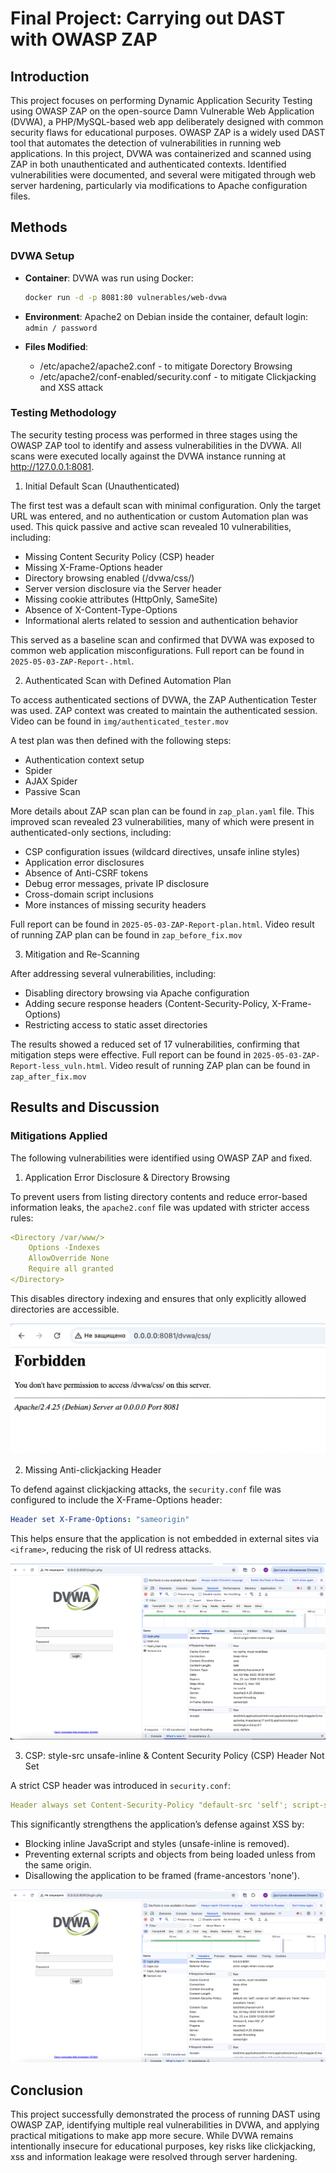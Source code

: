 # Final Project: Carrying out DAST with OWASP ZAP

## Introduction

This project focuses on performing Dynamic Application Security Testing using OWASP ZAP on the open-source Damn Vulnerable Web Application (DVWA), a PHP/MySQL-based web app deliberately designed with common security flaws for educational purposes. OWASP ZAP is a widely used DAST tool that automates the detection of vulnerabilities in running web applications. In this project, DVWA was containerized and scanned using ZAP in both unauthenticated and authenticated contexts. Identified vulnerabilities were documented, and several were mitigated through web server hardening, particularly via modifications to Apache configuration files.

## Methods

### DVWA Setup

- **Container**: DVWA was run using Docker:
  ```bash
  docker run -d -p 8081:80 vulnerables/web-dvwa
  ```
- **Environment**: Apache2 on Debian inside the container, default login: `admin / password`

- **Files Modified**:
    - /etc/apache2/apache2.conf - to mitigate Dorectory Browsing
    - /etc/apache2/conf-enabled/security.conf - to mitigate Clickjacking and XSS attack
 
### Testing Methodology

The security testing process was performed in three stages using the OWASP ZAP tool to identify and assess vulnerabilities in the DVWA. All scans were executed locally against the DVWA instance running at http://127.0.0.1:8081.

1. Initial Default Scan (Unauthenticated)

The first test was a default scan with minimal configuration. Only the target URL was entered, and no authentication or custom Automation plan was used. This quick passive and active scan revealed 10 vulnerabilities, including:

- Missing Content Security Policy (CSP) header
- Missing X-Frame-Options header
- Directory browsing enabled (/dvwa/css/)
- Server version disclosure via the Server header
- Missing cookie attributes (HttpOnly, SameSite)
- Absence of X-Content-Type-Options
- Informational alerts related to session and authentication behavior

This served as a baseline scan and confirmed that DVWA was exposed to common web application misconfigurations. Full report can be found in `2025-05-03-ZAP-Report-.html`.

2. Authenticated Scan with Defined Automation Plan

To access authenticated sections of DVWA, the ZAP Authentication Tester was used. ZAP context was created to maintain the authenticated session. Video can be found in `img/authenticated_tester.mov`

A test plan was then defined with the following steps:

- Authentication context setup
- Spider
- AJAX Spider
- Passive Scan

More details about ZAP scan plan can be found in `zap_plan.yaml` file. This improved scan revealed 23 vulnerabilities, many of which were present in authenticated-only sections, including:

- CSP configuration issues (wildcard directives, unsafe inline styles)
- Application error disclosures
- Absence of Anti-CSRF tokens
- Debug error messages, private IP disclosure
- Cross-domain script inclusions
- More instances of missing security headers

Full report can be found in `2025-05-03-ZAP-Report-plan.html`. Video result of running ZAP plan can be found in `zap_before_fix.mov`

3. Mitigation and Re-Scanning

After addressing several vulnerabilities, including:
- Disabling directory browsing via Apache configuration
- Adding secure response headers (Content-Security-Policy, X-Frame-Options)
- Restricting access to static asset directories

The results showed a reduced set of 17 vulnerabilities, confirming that mitigation steps were effective. Full report can be found in `2025-05-03-ZAP-Report-less_vuln.html`. Video result of running ZAP plan can be found in `zap_after_fix.mov`

## Results and Discussion

### Mitigations Applied

The following vulnerabilities were identified using OWASP ZAP and fixed.

1. Application Error Disclosure & Directory Browsing 

To prevent users from listing directory contents and reduce error-based information leaks, the `apache2.conf` file was updated with stricter access rules:

```yaml
<Directory /var/www/>
	Options -Indexes 
	AllowOverride None
	Require all granted
</Directory>
```
This disables directory indexing and ensures that only explicitly allowed directories are accessible.

![](./img/Снимок%20экрана%202025-05-04%20в%2012.30.30.png)

2. Missing Anti-clickjacking Header

To defend against clickjacking attacks, the `security.conf` file was configured to include the X-Frame-Options header:

```yaml
Header set X-Frame-Options: "sameorigin"
```
This helps ensure that the application is not embedded in external sites via `<iframe>`, reducing the risk of UI redress attacks.

![](./img/Снимок%20экрана%202025-05-03%20в%2022.20.53.png)

3. CSP: style-src unsafe-inline & Content Security Policy (CSP) Header Not Set

A strict CSP header was introduced in `security.conf`:

```yaml
Header always set Content-Security-Policy "default-src 'self'; script-src 'self'; style-src 'self'; object-src 'none'; frame-ancestors 'none';"
```

This significantly strengthens the application’s defense against XSS by:
- Blocking inline JavaScript and styles (unsafe-inline is removed).
- Preventing external scripts and objects from being loaded unless from the same origin.
- Disallowing the application to be framed (frame-ancestors 'none').

![](./img/Снимок%20экрана%202025-05-03%20в%2022.25.29.png)

## Conclusion
This project successfully demonstrated the process of running DAST using OWASP ZAP, identifying multiple real vulnerabilities in DVWA, and applying practical mitigations to make app more secure. While DVWA remains intentionally insecure for educational purposes, key risks like clickjacking, xss and information leakage were resolved through server hardening.